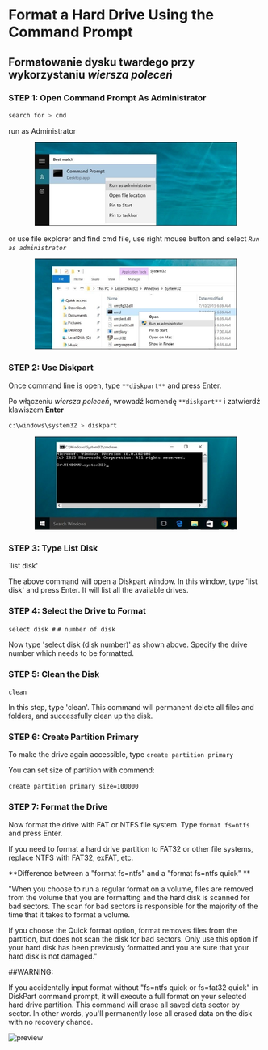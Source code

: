 # Format a Hard Drive Using the Command Prompt 

## Formatowanie dysku twardego przy wykorzystaniu *wiersza poleceń*

<!-- ...trying to figure out how it is working -->

### STEP 1: Open Command Prompt As Administrator

```bash
search for > cmd
```

run as Administrator

<p align="center">
    <img width="400px" src="https://raw.githubusercontent.com/pajlotapps/diskpart/main/src/asAdmin.jpg" alt="run as administrator">
</p>

or use file explorer and find cmd file, use right mouse button and select *`Run as administrator`*

<p align="center">
    <img width="400px" src="https://raw.githubusercontent.com/pajlotapps/diskpart/main/src/asAdmin2.jpg" alt="run as administrator">
</p>

### STEP 2: Use Diskpart

Once command line is open, type `**diskpart**` and press Enter.

Po włączeniu *wiersza poleceń*, wrowadź komendę `**diskpart**` i zatwierdź klawiszem **Enter**

```bash
c:\windows\system32 > diskpart
```
<p align="center">
    <img width="400px" src="https://raw.githubusercontent.com/pajlotapps/diskpart/main/src/cmd.jpg" alt="cmd">
</p>


### STEP 3:    Type List Disk

`list disk'

The above command will open a Diskpart window. In this window, type 'list disk' and press Enter. It will list all the available drives.




### STEP 4: Select the Drive to Format

`select disk #`
`# number of disk` 


Now type 'select disk (disk number)' as shown above. Specify the drive number which needs to be formatted.


### STEP 5: Clean the Disk

`clean`

In this step, type 'clean'. This command will permanent delete all files and folders, and successfully clean up the disk.

### STEP 6: Create Partition Primary


To make the drive again accessible, type `create partition primary`

You can set size of partition with commend:

`create partition primary size=100000`


### STEP 7: Format the Drive


Now format the drive with FAT or NTFS file system. Type `format fs=ntfs` and press Enter.

If you need to format a hard drive partition to FAT32 or other file systems, replace NTFS with FAT32, exFAT, etc.

**Difference between a "format fs=ntfs" and a "format fs=ntfs quick" **

"When you choose to run a regular format on a volume, files are removed from the volume that you are formatting and the hard disk is scanned for bad sectors. The scan for bad sectors is responsible for the majority of the time that it takes to format a volume.

If you choose the Quick format option, format removes files from the partition, but does not scan the disk for bad sectors. Only use this option if your hard disk has been previously formatted and you are sure that your hard disk is not damaged."


##WARNING:

If you accidentally input format without "fs=ntfs quick or fs=fat32 quick" in DiskPart command prompt, it will execute a full format on your selected hard drive partition.
This command will erase all saved data sector by sector. In other words, you'll permanently lose all erased data on the disk with no recovery chance.

![preview][test-url]


<!-- Linki -->
[test-url]: http://pajlot.pl